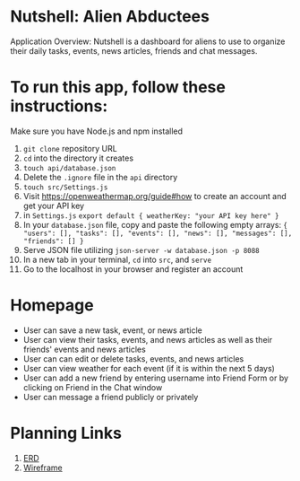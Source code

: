 # Nutshell: Alien Abductees
Application Overview:
Nutshell is a dashboard for aliens to use to organize their daily tasks, events, news articles, friends and chat messages.
  

# To run this app, follow these instructions:
Make sure you have Node.js and npm installed
1. `git clone` repository URL
1. `cd` into the directory it creates
1. `touch api/database.json`
1. Delete the `.ignore` file in the `api` directory
1. `touch src/Settings.js` 
1. Visit <https://openweathermap.org/guide#how> to create an account and get your API key
1. in `Settings.js` `export default {
    weatherKey: "your API key here"
}`
1. In your `database.json` file, copy and paste the following empty arrays: 
    `{
        "users": [],
        "tasks": [],
        "events": [],
        "news": [],
        "messages": [],
        "friends": []
    }`
1. Serve JSON file utilizing `json-server -w database.json -p 8088`
1. In a new tab in your terminal, `cd` into `src`, and `serve`
1. Go to the localhost in your browser and register an account

# Homepage

* User can save a new task, event, or news article
* User can view their tasks, events, and news articles as well as their friends' events and news articles
* User can can edit or delete tasks, events, and news articles
* User can view weather for each event (if it is within the next 5 days)
* User can add a new friend by entering username into Friend Form or by clicking on Friend in the Chat window
* User can message a friend publicly or privately

# Planning Links
1. [ERD](https://dbdiagram.io/d/5f4522ea7b2e2f40e9deb4fe)
1. [Wireframe](https://miro.com/app/board/o9J_kmqQ4As=/)
